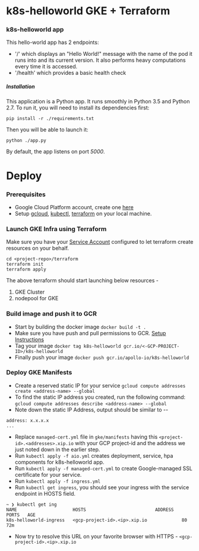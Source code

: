 # k8s-helloworld GKE + Terraform

### k8s-helloworld app
This hello-world app has 2 endpoints:
- '/' which displays an "Hello World!" message with the name of the pod it runs
    into and its current version. It also performs heavy computations every time it is accessed.
- '/health' which provides a basic health check

##### Installation

This application is a Python app. It runs smoothly in Python 3.5 and Python 2.7.
To run it, you will need to install its dependencies first:
```
pip install -r ./requirements.txt
```
Then you will be able to launch it:
```
python ./app.py
```
By default, the app listens on port *5000*.

# Deploy

### Prerequisites
- Google Cloud Platform account, create one [here](https://cloud.google.com/free)
- Setup [gcloud](https://cloud.google.com/deployment-manager/docs/step-by-step-guide/installation-and-setup), [kubectl](https://kubernetes.io/docs/tasks/tools/install-kubectl/), [terraform](https://learn.hashicorp.com/terraform/getting-started/install.html) on your local machine.

### Launch GKE Infra using Terraform
Make sure you have your [Service Account](https://cloud.google.com/iam/docs/creating-managing-service-accounts) configured to let terraform create resources on your behalf.
```
cd <project-repo>/terraform
terraform init
terraform apply
```
The above terraform should start launching below resources - 
1. GKE Cluster
2. nodepool for GKE

### Build image and push it to GCR

- Start by building the docker image `docker build -t .`
- Make sure you have push and pull permissions to GCR. [Setup Instructions](https://cloud.google.com/container-registry/docs/pushing-and-pulling)
- Tag your image `docker tag k8s-helloworld gcr.io/<-GCP-PROJECT-ID>/k8s-helloworld`
- Finally push your image `docker push gcr.io/apollo-io/k8s-helloworld`

### Deploy GKE Manifests

- Create a reserved static IP for your service `gcloud compute addresses create <address-name> --global`
- To find the static IP address you created, run the following command: `gcloud compute addresses describe <address-name> --global`
- Note down the static IP Address, output should be similar to --
```
address: x.x.x.x
... 
```
- Replace `managed-cert.yml` file in `gke/manifests` having this `<project-id>.<addresses>.xip.io` with your GCP project-id and the address we just noted down in the earlier step.
- Run `kubectl apply -f aio.yml` creates deployment, service, hpa components for k8s-helloworld app.
- Run `kubectl apply -f managed-cert.yml` to create Google-managed SSL certificate for your service.
- Run `kubectl apply -f ingress.yml`
- Run `kubectl get ingress`, you should see your ingress with the service endpoint in HOSTS field.
```
~ ❯ kubectl get ing
NAME                     HOSTS                          ADDRESS   PORTS   AGE
k8s-helloworld-ingress   <gcp-project-id>.<ip>.xip.io             80      72m
```
- Now try to resolve this URL on your favorite browser with HTTPS - `<gcp-project-id>.<ip>.xip.io`
